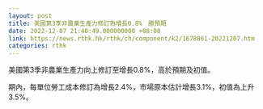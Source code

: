 ```yaml
---
layout: post
title: 美國第3季非農業生產力修訂為增長0.8%　勝預期
date: 2022-12-07 21:40:49.000000000 +08:00
link: https://news.rthk.hk/rthk/ch/component/k2/1678861-20221207.htm
categories: rthk
---
```


美國第3季非農業生產力向上修訂至增長0.8%，高於預期及初值。

期內，每單位勞工成本修訂為增長2.4%，市場原本估計增長3.1%，初值為上升3.5%。
